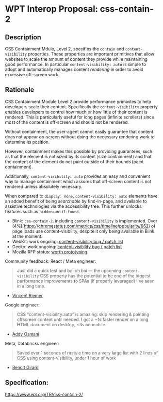 # WPT Interop Proposal: css-contain-2

## Description

CSS Containment Mdule, Level 2, specifies the `contain` and `content-visibility`
properties. These properties are important primitives that allow websites to
scale the amount of content they provide while maintaining good performance. In
particular `content-visibility: auto` is simple to adopt and automatically
manages content _rendering_ in order to avoid excessive off-screen work.

## Rationale

CSS Containment Module Level 2 provide performance primivites to help developers
scale their content. Specifically the `content-visibility` property enables
developers to control how much or how little of their content is rendered. This
is particularly useful for long pages (infinite scrollers) since most of the
content is off-screen and should not be rendered.

Without containment, the user-agent cannot easily guarantee that content does
not appear on-screen without doing the necessary rendering work to determine its
position.

However, containment makes this possible by providing guarantees, such as that
the element is not sized by its content (size containment) and that the content
of the element do not paint outside of their bounds (paint containment).

Additionally, `content-visibility: auto` provides an easy and convenient way to
manage containment which assures that off-screen content is not rendered unless
absolutely necessary.

When compared to `display: none`, `content-visibility: auto` elements have an
added benefit of being _searchable_ by find-in-page, and available to assistive
technologies via the accessibility tree. This further unlocks features such as
`hidden=until-found`.

* Blink: `css-contain-2`, including `content-visibility` is implemented.
    Over (4%)[https://chromestatus.com/metrics/css/timeline/popularity/662) of
    page loads use content-visibility, despite it only being available in Blink
    at the moment.
* WebKit: work ongoing: [content-visibility bug / patch list](https://bugs.webkit.org/buglist.cgi?quicksearch=content-visibility)
* Gecko: work ongoing: [content-visibility bug / patch list](https://bugzilla.mozilla.org/buglist.cgi?quicksearch=content-visibility)
* Mozilla RFP status: [worth prototyping](https://github.com/mozilla/standards-positions/issues/135#issuecomment-650923098)

Community feedback:
React / Meta engineer:
> Just did a quick test and boi oh boi — the upcoming `content-visibility` CSS property has the potential to be one of the biggest performance improvements to SPAs (if properly leveraged) I've seen in a long time.
- [Vincent Riemer](https://twitter.com/vincentriemer/status/1288668233457758208)

Google engineer:
> CSS "content-visibility:auto" is amazing: skip rendering & painting offscreen content until needed. I got a ~1s faster render on a long HTML document on desktop, ~3s on mobile.
- [Addy Osmani](https://twitter.com/addyosmani/status/1368479029683122180)

Meta, Databricks engineer:
> Saved over 1 seconds of restyle time on a very large list with 2 lines of CSS using content-visibility, under 1 hour of work
- [Benoit Girard](https://twitter.com/b56girard/status/1417918695792201732)


## Specification:

https://www.w3.org/TR/css-contain-2/
